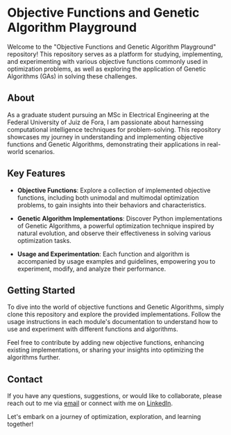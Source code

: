 # Objective Functions and Genetic Algorithm Playground

Welcome to the "Objective Functions and Genetic Algorithm Playground" repository! This repository serves as a platform for studying, implementing, and experimenting with various objective functions commonly used in optimization problems, as well as exploring the application of Genetic Algorithms (GAs) in solving these challenges.

## About

As a graduate student pursuing an MSc in Electrical Engineering at the Federal University of Juiz de Fora, I am passionate about harnessing computational intelligence techniques for problem-solving. This repository showcases my journey in understanding and implementing objective functions and Genetic Algorithms, demonstrating their applications in real-world scenarios.

## Key Features

- **Objective Functions**: Explore a collection of implemented objective functions, including both unimodal and multimodal optimization problems, to gain insights into their behaviors and characteristics.

- **Genetic Algorithm Implementations**: Discover Python implementations of Genetic Algorithms, a powerful optimization technique inspired by natural evolution, and observe their effectiveness in solving various optimization tasks.

- **Usage and Experimentation**: Each function and algorithm is accompanied by usage examples and guidelines, empowering you to experiment, modify, and analyze their performance.

## Getting Started

To dive into the world of objective functions and Genetic Algorithms, simply clone this repository and explore the provided implementations. Follow the usage instructions in each module's documentation to understand how to use and experiment with different functions and algorithms.

Feel free to contribute by adding new objective functions, enhancing existing implementations, or sharing your insights into optimizing the algorithms further.

## Contact

If you have any questions, suggestions, or would like to collaborate, please reach out to me via [email](mailto:youremail@example.com) or connect with me on [LinkedIn](https://www.linkedin.com/in/yourusername).

Let's embark on a journey of optimization, exploration, and learning together!
